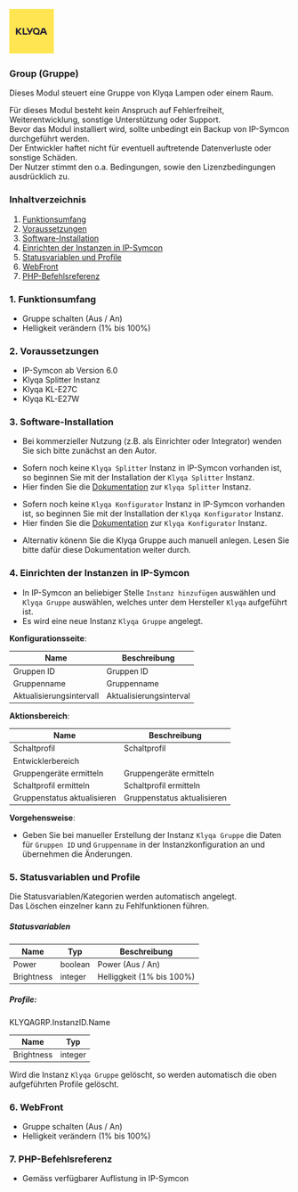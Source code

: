 [![Image](../imgs/Klyqa_Logo.png)](https://klyqa.de)

### Group (Gruppe)

Dieses Modul steuert eine Gruppe von Klyqa Lampen oder einem Raum.  

Für dieses Modul besteht kein Anspruch auf Fehlerfreiheit, Weiterentwicklung, sonstige Unterstützung oder Support.  
Bevor das Modul installiert wird, sollte unbedingt ein Backup von IP-Symcon durchgeführt werden.  
Der Entwickler haftet nicht für eventuell auftretende Datenverluste oder sonstige Schäden.  
Der Nutzer stimmt den o.a. Bedingungen, sowie den Lizenzbedingungen ausdrücklich zu.

### Inhaltverzeichnis

1. [Funktionsumfang](#1-funktionsumfang)
2. [Voraussetzungen](#2-voraussetzungen)
3. [Software-Installation](#3-software-installation)
4. [Einrichten der Instanzen in IP-Symcon](#4-einrichten-der-instanzen-in-ip-symcon)
5. [Statusvariablen und Profile](#5-statusvariablen-und-profile)
6. [WebFront](#6-webfront)
7. [PHP-Befehlsreferenz](#7-php-befehlsreferenz)

### 1. Funktionsumfang

* Gruppe schalten (Aus / An)
* Helligkeit verändern (1% bis 100%)

### 2. Voraussetzungen

- IP-Symcon ab Version 6.0
- Klyqa Splitter Instanz
- Klyqa KL-E27C
- Klyqa KL-E27W

### 3. Software-Installation

* Bei kommerzieller Nutzung (z.B. als Einrichter oder Integrator) wenden Sie sich bitte zunächst an den Autor.

- Sofern noch keine `Klyqa Splitter` Instanz in IP-Symcon vorhanden ist, so beginnen Sie mit der Installation der `Klyqa Splitter` Instanz.
- Hier finden Sie die [Dokumentation](../Splitter) zur `Klyqa Splitter` Instanz.

* Sofern noch keine `Klyqa Konfigurator` Instanz in IP-Symcon vorhanden ist, so beginnen Sie mit der Installation der `Klyqa Konfigurator` Instanz.
* Hier finden Sie die [Dokumentation](../Configurator) zur `Klyqa Konfigurator` Instanz.

- Alternativ könenn Sie die Klyqa Gruppe auch manuell anlegen. Lesen Sie bitte dafür diese Dokumentation weiter durch.

### 4. Einrichten der Instanzen in IP-Symcon

- In IP-Symcon an beliebiger Stelle `Instanz hinzufügen` auswählen und `Klyqa Gruppe` auswählen, welches unter dem Hersteller `Klyqa` aufgeführt ist.
- Es wird eine neue Instanz `Klyqa Gruppe` angelegt.

__Konfigurationsseite__:

Name                        | Beschreibung
--------------------------- | ---------------------------
Gruppen ID                  | Gruppen ID
Gruppenname                 | Gruppenname
Aktualisierungsintervall    | Aktualisierungsinterval

__Aktionsbereich__:

Name                        | Beschreibung
--------------------------- | ---------------------------
Schaltprofil                | Schaltprofil
Entwicklerbereich           |
Gruppengeräte ermitteln     | Gruppengeräte ermitteln
Schaltprofil ermitteln      | Schaltprofil ermitteln
Gruppenstatus aktualisieren | Gruppenstatus aktualisieren

__Vorgehensweise__:

* Geben Sie bei manueller Erstellung der Instanz `Klyqa Gruppe` die Daten für `Gruppen ID` und `Gruppenname` in der Instanzkonfiguration an und übernehmen die Änderungen.

### 5. Statusvariablen und Profile

Die Statusvariablen/Kategorien werden automatisch angelegt.  
Das Löschen einzelner kann zu Fehlfunktionen führen.

##### Statusvariablen

Name        | Typ     | Beschreibung
----------- | ------- | -------------------------
Power       | boolean | Power (Aus / An)
Brightness  | integer | Helliggkeit (1% bis 100%)

##### Profile:

KLYQAGRP.InstanzID.Name

Name        | Typ
----------- | -------
Brightness  | integer

Wird die Instanz `Klyqa Gruppe` gelöscht, so werden automatisch die oben aufgeführten Profile gelöscht.

### 6. WebFront

* Gruppe schalten (Aus / An)
* Helligkeit verändern (1% bis 100%)

### 7. PHP-Befehlsreferenz

* Gemäss verfügbarer Auflistung in IP-Symcon